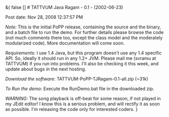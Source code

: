 &{<nil> false <nil> <nil> [] <nil> <nil> <nil> <nil> # TATTVUM Java Ragam - 0.1 - (2002-06-23)

Post date: Nov 28, 2008 12:37:57 PM

*Note:* This is the initial PoPP release, containing the source and the binary, and a batch file to run the demo. For further details please browse the code (not much comments there too, except the class model and the moderately modularized code). More documentation will come soon.

*Requirements:* I use 1.4 Java, but this program doesn't use any 1.4 specific API. So, ideally it should run in any 1.2+ JVM. Please mail me (svramu at TATTVUM) if you run into problems. I'll also be checking it this week, and update about bugs in the next hosting.

*Download the software:* TATTVUM-PoPP-TJRagam-0.1-all.zip (~31k)

*To Run the demo:* Execute the RunDemo.bat file in the downloaded zip.

*WARNING:* The song playback is off-beat for some reason, if not played in my JEdit editor! I know this is a serious problem, and will rectify it as soon as possible. I'm releasing the code only for interested coders.
}